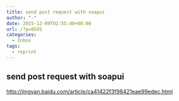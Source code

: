 ```yaml
---
title: send post request with soapui
author: "-"
date: 2015-12-09T02:55:40+00:00
url: /?p=8545
categories:
  - Inbox
tags:
  - reprint
---
```

## send post request with soapui
http://jingyan.baidu.com/article/ca41422f3f98421eae99edec.html